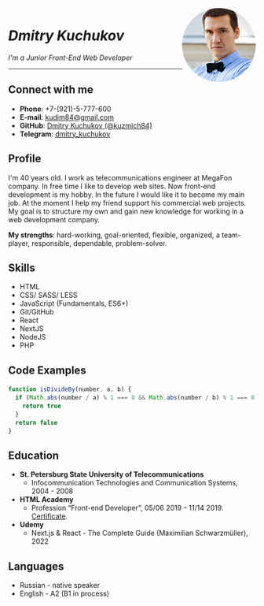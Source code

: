 <img align="right" style="border-radius:50%" src="https://raw.githubusercontent.com/kuzmich84/my-images/main/avatars/avatar-150.jpg"  />

# _Dmitry Kuchukov_

_I'm a Junior Front-End Web Developer_

---

## Connect with me

- **Phone**: +7-(921)-5-777-600
- **E-mail**: kudim84@gmail.com
- **GitHub**: [Dmitry Kuchukov (@kuzmich84)](https://github.com/kuzmich84)
- **Telegram**: [dmitry_kuchukov](https://t.me/dmitry_kuchukov)

## Profile

I'm 40 years old. I work as telecommunications engineer at MegaFon company. In free time I like to develop web sites. Now front-end development is my hobby. In the future I would like it to become my main job. At the moment I help my friend support his commercial web projects. My goal is to structure my own and gain new knowledge for working in a web
development company.

**My strengths**: hard-working, goal-oriented, flexible, organized, a team-player, responsible, dependable, problem-solver.

## Skills

- HTML
- CSS/ SASS/ LESS
- JavaScript (Fundamentals, ES6+)
- Git/GitHub
- React
- NextJS
- NodeJS
- PHP

## Code Examples

```javascript
function isDivideBy(number, a, b) {
  if (Math.abs(number / a) % 1 === 0 && Math.abs(number / b) % 1 === 0) {
    return true
  }
  return false
}
```

## Education

- **St. Petersburg State University of Telecommunications**
  - Infocommunication Technologies and Communication Systems, 2004 - 2008
- **HTML Academy**
  - Profession “Front-end Developer”, 05/06 2019 – 11/14 2019. [Certificate](https://assets.htmlacademy.ru/certificates/profession/5/625447.pdf?1579507998&_ga=2.27299903.2015208606.1662557287-2009764206.1657919392).
- **Udemy**
  - Next.js & React - The Complete Guide (Maximilian Schwarzmüller), 2022

## Languages

- Russian - native speaker
- English - A2 (B1 in process)
